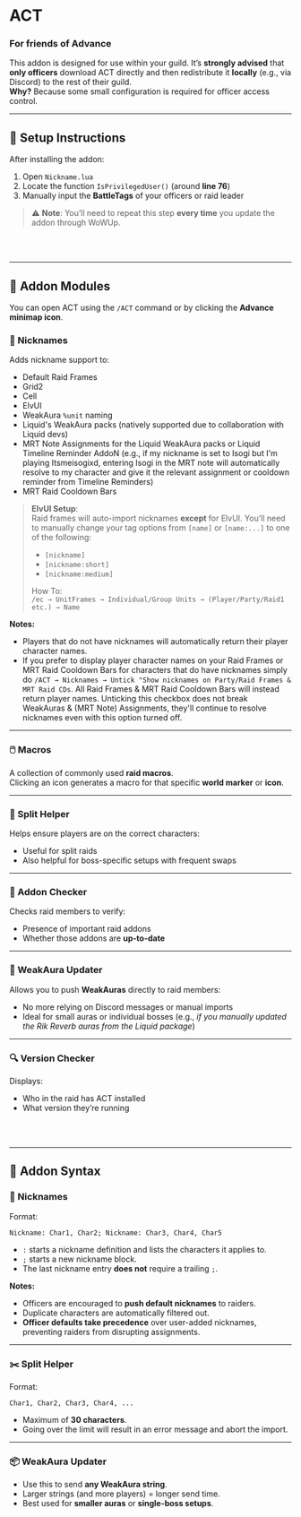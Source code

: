 # ACT

### For friends of Advance

This addon is designed for use within your guild. It’s **strongly advised** that **only officers** download ACT directly and then redistribute it **locally** (e.g., via Discord) to the rest of their guild.  
**Why?** Because some small configuration is required for officer access control.

---

## 🔧 Setup Instructions

After installing the addon:

1. Open `Nickname.lua`
2. Locate the function `IsPrivilegedUser()` (around **line 76**)
3. Manually input the **BattleTags** of your officers or raid leader

> ⚠️ **Note**: You’ll need to repeat this step **every time** you update the addon through WoWUp.

<br>
<br>

---

## 🧩 Addon Modules

You can open ACT using the `/ACT` command or by clicking the **Advance minimap icon**.

### 📛 Nicknames
Adds nickname support to:
- Default Raid Frames
- Grid2
- Cell
- ElvUI
- WeakAura `%unit` naming
- Liquid's WeakAura packs (natively supported due to collaboration with Liquid devs)
- MRT Note Assignments for the Liquid WeakAura packs or Liquid Timeline Reminder AddoN (e.g., if my nickname is set to Isogi but I'm playing Itsmeisogixd, entering Isogi in the MRT note will automatically resolve to my character and give it the relevant assignment or cooldown reminder from Timeline Reminders)
- MRT Raid Cooldown Bars

> **ElvUI Setup**:  
> Raid frames will auto-import nicknames **except** for ElvUI. You’ll need to manually change your tag options from `[name]` or `[name:...]` to one of the following:
> - `[nickname]`
> - `[nickname:short]`
> - `[nickname:medium]`
> 
> How To:  
> `/ec → UnitFrames → Individual/Group Units → (Player/Party/Raid1 etc.) → Name`

**Notes:**
- Players that do not have nicknames will automatically return their player character names.
- If you prefer to display player character names on your Raid Frames or MRT Raid Cooldown Bars for characters that do have nicknames simply do `/ACT → Nicknames → Untick "Show nicknames on Party/Raid Frames & MRT Raid CDs`. All Raid Frames & MRT Raid Cooldown Bars will instead return player names. Unticking this checkbox does not break WeakAuras & (MRT Note) Assignments, they'll continue to resolve nicknames even with this option turned off. 

---

### 🖱️ Macros
A collection of commonly used **raid macros**.  
Clicking an icon generates a macro for that specific **world marker** or **icon**.

---

### 🔀 Split Helper
Helps ensure players are on the correct characters:
- Useful for split raids
- Also helpful for boss-specific setups with frequent swaps

---

### 🧪 Addon Checker
Checks raid members to verify:
- Presence of important raid addons
- Whether those addons are **up-to-date**

---

### 🔁 WeakAura Updater
Allows you to push **WeakAuras** directly to raid members:
- No more relying on Discord messages or manual imports
- Ideal for small auras or individual bosses (e.g., *if you manually updated the Rik Reverb auras from the Liquid package*)

---

### 🔍 Version Checker
Displays:
- Who in the raid has ACT installed
- What version they’re running
  
<br>
<br>

---

## 🧠 Addon Syntax

### 📛 Nicknames

Format:

```
Nickname: Char1, Char2; Nickname: Char3, Char4, Char5
```

- `:` starts a nickname definition and lists the characters it applies to.
- `;` starts a new nickname block.
- The last nickname entry **does not** require a trailing `;`.

**Notes:**
- Officers are encouraged to **push default nicknames** to raiders.
- Duplicate characters are automatically filtered out.
- **Officer defaults take precedence** over user-added nicknames, preventing raiders from disrupting assignments.

---

### ✂️ Split Helper

Format:

```
Char1, Char2, Char3, Char4, ...
```

- Maximum of **30 characters**.
- Going over the limit will result in an error message and abort the import.

---

### 📦 WeakAura Updater

- Use this to send **any WeakAura string**.
- Larger strings (and more players) = longer send time.
- Best used for **smaller auras** or **single-boss setups**.
